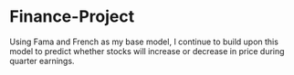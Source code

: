 # Finance-Project
Using Fama and French as my base model, I continue to build upon this model to predict whether stocks will increase or decrease in price during quarter earnings. 